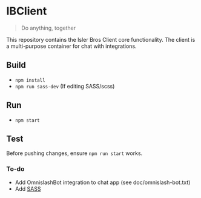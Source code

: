 # IBClient

> Do anything, together

This repository contains the Isler Bros Client core functionality. The client is a multi-purpose container for chat with integrations.

## Build
- ```npm install```
- ```npm run sass-dev``` (If editing SASS/scss)

## Run
- ```npm start```

## Test
Before pushing changes, ensure ```npm run start``` works.

### To-do
- Add OmnislashBot integration to chat app (see doc/omnislash-bot.txt)
- Add [SASS](http://sass-lang.com/guide#topic-1)

